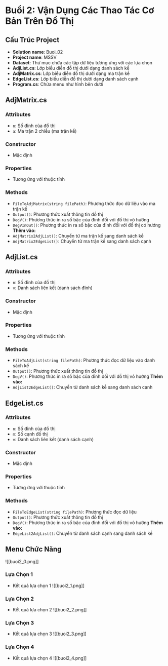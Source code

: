 
# Buổi 2: Vận Dụng Các Thao Tác Cơ Bản Trên Đồ Thị

## Cấu Trúc Project

- **Solution name**: Buoi_02
- **Project name**: MSSV
- **Dataset**: Thư mục chứa các tập dữ liệu tương ứng với các lựa chọn
- **AdjList.cs**: Lớp biểu diễn đồ thị dưới dạng danh sách kề
- **AdjMatrix.cs**: Lớp biểu diễn đồ thị dưới dạng ma trận kề
- **EdgeList.cs**: Lớp biểu diễn đồ thị dưới dạng danh sách cạnh
- **Program.cs**: Chứa menu như hình bên dưới

## AdjMatrix.cs

### Attributes
- `n`: Số đỉnh của đồ thị
- `a`: Ma trận 2 chiều (ma trận kề)

### Constructor
- Mặc định

### Properties
- Tương ứng với thuộc tính

### Methods
- `FileToAdjMatrix(string filePath)`: Phương thức đọc dữ liệu vào ma trận kề
- `Output()`: Phương thức xuất thông tin đồ thị
- `DegV()`: Phương thức in ra số bậc của đỉnh đối với đồ thị vô hướng
- `DegVInOut()`: Phương thức in ra số bậc của đỉnh đối với đồ thị có hướng
**Thêm vào:**
- `AdjMatrix2AdjList()`: Chuyển từ ma trận kề sang danh sách kề
- `AdjMatrix2EdgeList()`: Chuyển từ ma trận kề sang danh sách cạnh

## AdjList.cs

### Attributes
- `n`: Số đỉnh của đồ thị
- `v`: Danh sách liên kết (danh sách đỉnh)

### Constructor
- Mặc định

### Properties
- Tương ứng với thuộc tính

### Methods
- `FileToAdjList(string filePath)`: Phương thức đọc dữ liệu vào danh sách kề
- `Output()`: Phương thức xuất thông tin đồ thị
- `DegV()`: Phương thức in ra số bậc của đỉnh đối với đồ thị vô hướng
**Thêm vào:**
- `AdjList2EdgeList()`: Chuyển từ danh sách kề sang danh sách cạnh

## EdgeList.cs

### Attributes
- `n`: Số đỉnh của đồ thị
- `m`: Số cạnh đồ thị
- `v`: Danh sách liên kết (danh sách cạnh)

### Constructor
- Mặc định

### Properties
- Tương ứng với thuộc tính

### Methods
- `FileToEdgeList(string filePath)`: Phương thức đọc dữ liệu
- `Output()`: Phương thức xuất thông tin đồ thị
- `DegV()`: Phương thức in ra số bậc của đỉnh đối với đồ thị vô hướng
**Thêm vào:**
- `EdgeList2AdjList()`: Chuyển từ danh sách cạnh sang danh sách kề

## Menu Chức Năng
![[buoi2_0.png]]

### Lựa Chọn 1
- Kết quả lựa chọn 1
![[buoi2_1.png]]
### Lựa Chọn 2
- Kết quả lựa chọn 2
![[buoi2_2.png]]
### Lựa Chọn 3
- Kết quả lựa chọn 3
![[buoi2_3.png]]
### Lựa Chọn 4
- Kết quả lựa chọn 4
![[buoi2_4.png]]